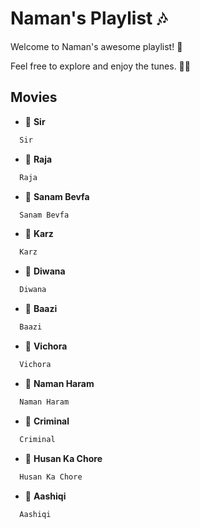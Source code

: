 # Naman's Playlist 🎶

Welcome to Naman's awesome playlist! 🎉

Feel free to explore and enjoy the tunes. 🕺💃

## Movies

- 🎥 **Sir**
```bash
  Sir
```
- 🎥 **Raja**
```bash
  Raja
```
- 🎥 **Sanam Bevfa**
```bash
  Sanam Bevfa
```
- 🎥 **Karz**
```bash
  Karz
```
- 🎥 **Diwana**
```bash
  Diwana
```
- 🎥 **Baazi**
```bash
  Baazi
```
- 🎥 **Vichora**
```bash
  Vichora
```
- 🎥 **Naman Haram**
```bash
  Naman Haram
```
- 🎥 **Criminal**
```bash
  Criminal
```
- 🎥 **Husan Ka Chore**
```bash
  Husan Ka Chore
```
- 🎥 **Aashiqi**
```bash
  Aashiqi
```
